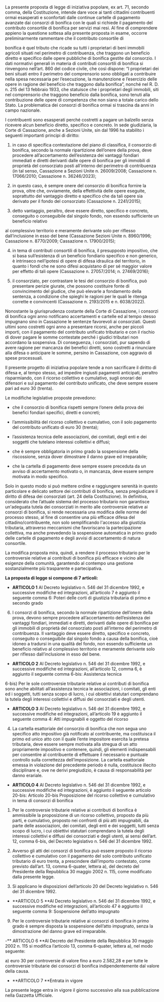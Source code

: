 La presente proposta di legge di iniziativa popolare, ex art. 71, secondo comma, della Costituzione, intende dare voce ai tanti cittadini contribuenti ormai esasperati e sconfortati dalle continue cartelle di pagamento avanzate dai consorzi di bonifica con le quali si richiede il pagamento del contributo consortile di bonifica per servizi mai resi. Al fine di comprendere appieno la questione sottesa alla presente proposta in esame, occorre preliminarmente rammentare che il contributo consortile di

bonifica è quel tributo che ricade su tutti i proprietari di beni immobili agricoli situati nel perimetro di contribuenza, che traggono un beneficio diretto e specifico dalle opere pubbliche di bonifica gestite dal consorzio. I dati normativi generali in materia di contributi consortili di bonifica si rinvengono nell’art. 860 del codice civile, che così dispone: “I proprietari dei beni situati entro il perimetro del comprensorio sono obbligati a contribuire nella spesa necessaria per l’esecuzione, la manutenzione e l’esercizio delle opere in ragione del beneficio che traggono dalla bonifica”, nonché nel R. D. n. 215 del 13 febbraio 1933, che statuisce che i proprietari degli immobili, siti nel comprensorio che traggono beneficio dalla bonifica, sono tenuti alla contribuzione delle opere di competenza che non siano a totale carico dello Stato. La problematica dei consorzi di bonifica ormai si trascina da anni in campo nazionale.

I contribuenti sono esasperati perché costretti a pagare un balzello senza ricevere alcun beneficio diretto, specifico e concreto. In sede giudiziaria, la Corte di Cassazione, anche a Sezioni Unite, sin dal 1996 ha stabilito i seguenti importanti principi di diritto:

1) in caso di specifica contestazione del piano di classifica, il consorzio di bonifica, secondo la normale ripartizione dell’onere della prova, deve procedere all’accertamento dell’esistenza dei vantaggi fondiari immediati e diretti derivanti dalle opere di bonifica per gli immobili di proprietà del consorziato posti all’interno del perimetro di contribuenza (in tal senso, Cassazione a Sezioni Unite n. 26009/2008; Cassazione n. 17066/2010; Cassazione n. 36246/2023);

2) in questo caso, è sempre onere del consorzio di bonifica fornire la prova, oltre che, ovviamente, della effettività delle opere eseguite, soprattutto del vantaggio diretto e specifico che da tali opere sia derivato per il fondo del consorziato (Cassazione n. 2241/2015);

3) detto vantaggio, peraltro, deve essere diretto, specifico e concreto, conseguito o conseguibile dal singolo fondo, non essendo sufficiente un beneficio relativo

al complessivo territorio e meramente derivante solo per riflesso dall’inclusione in esso del bene (Cassazione Sezioni Unite n. 8960/1996; Cassazione n. 8770/2009; Cassazione n. 17900/2015);

4) in tema di contributi consortili di bonifica, il presupposto impositivo, che si basa sull’esistenza di un beneficio fondiario specifico e non generico, è intrinseco nell’ipotesi di opere di difesa idraulica del territorio, in quanto i fondi che ne sono difesi acquistano di per sé maggior valore per effetto di tali opere (Cassazione n. 27057/2014; n. 27469/2016);

5) il consorziato, per contrastare le tesi del consorzio di bonifica, può presentare perizie giurate, che possono costituire fonte di convincimento del giudice, che può elevarle a fondamento della sentenza, a condizione che spieghi le ragioni per le quali le ritenga corrette e convincenti (Cassazione n. 2193/2015 e n. 6038/2022).

Nonostante la giurisprudenza costante della Corte di Cassazione, i consorzi di bonifica ogni anno notificano accertamenti e cartelle ed al tempo stesso impugnano sino in Cassazione le sentenze favorevoli ai consorziati. Questi ultimi sono costretti ogni anno a presentare ricorsi, anche per piccoli importi, con il pagamento del contributo unificato tributario e con il rischio di dover pagare le somme contestate perché i giudici tributari non accordano la sospensiva. Di conseguenza, i consorziati, pur sapendo di avere ragione per mancanza dei benefici diretti, sono costretti a rinunciare alla difesa o anticipare le somme, persino in Cassazione, con aggravio di spese processuali.

Il presente progetto di iniziativa popolare tende a non sacrificare il diritto di difesa e, al tempo stesso, ad impedire ingiusti pagamenti anticipati, peraltro risparmiando, con il ricorso collettivo e cumulativo, sugli onorari dei difensori e sul pagamento del contributo unificato, che deve sempre essere pari ad euro 30 (trenta).

Le modifiche legislative proposte prevedono:

- che il consorzio di bonifica rispetti sempre l’onere della prova dei benefici fondiari specifici, diretti e concreti;

- l’ammissibilità del ricorso collettivo e cumulativo, con il solo pagamento del contributo unificato di euro 30 (trenta);

- l’assistenza tecnica delle associazioni, dei comitati, degli enti e dei soggetti che tutelano interessi collettivi e diffusi;

- che è sempre obbligatoria in primo grado la sospensione della riscossione, senza dover dimostrare il danno grave ed irreparabile;

- che la cartella di pagamento deve sempre essere preceduta da un avviso di accertamento motivato o, in mancanza, deve essere sempre motivata in modo specifico.

Solo in questo modo si può mettere ordine e raggiungere serenità in questo particolare e delicato settore dei contributi di bonifica, senza pregiudicare il diritto di difesa dei consorziati (art. 24 della Costituzione). In definitiva, considerato che l’attuale sistema del processo tributario non garantisce un'adeguata tutela dei consorziati in merito alle controversie relative ai consorzi di bonifica, si rende necessaria una modifica delle norme del processo stesso, al fine di consentire una più efficace difesa del cittadino/contribuente, non solo semplificando l'accesso alla giustizia tributaria, attraverso meccanismi che favoriscano la partecipazione collettiva, ma anche prevedendo la sospensione automatica in primo grado delle cartelle di pagamento e degli avvisi di accertamento di natura consortile.

La modifica proposta mira, quindi, a rendere il processo tributario per le controversie relative ai contributi di bonifica più efficace e vicino alle esigenze della comunità, garantendo al contempo una gestione sostanzialmente più trasparente e partecipativa.

**La proposta di legge si compone di 7 articoli:**

- **ARTICOLO 1** Al Decreto legislativo n. 546 del 31 dicembre 1992, e successive modifiche ed integrazioni, all’articolo 7 è aggiunto il seguente comma 6: Poteri delle corti di giustizia tributaria di primo e secondo grado

6) I consorzi di bonifica, secondo la normale ripartizione dell’onere della prova, devono sempre procedere all’accertamento dell’esistenza dei vantaggi fondiari, immediati e diretti, derivanti dalle opere di bonifica per gli immobili di proprietà del consorziato posti all’interno del perimetro di contribuenza. Il vantaggio deve essere diretto, specifico e concreto, conseguito o conseguibile dal singolo fondo a causa della bonifica, cioè idoneo a tradursi in una qualità del fondo, non essendo sufficiente un beneficio relativo al complessivo territorio e meramente derivante solo per riflesso dall’inclusione in esso del bene.

- **ARTICOLO 2** Al Decreto legislativo n. 546 del 31 dicembre 1992, e successive modifiche ed integrazioni, all’articolo 12, comma 6, è aggiunto il seguente comma 6-bis: Assistenza tecnica

6-bis) Per le sole controversie tributarie relative ai contributi di bonifica sono anche abilitati all’assistenza tecnica le associazioni, i comitati, gli enti ed i soggetti, tutti senza scopo di lucro, i cui obiettivi statutari comprendano la tutela degli interessi collettivi e diffusi dei consorziati e degli utenti.

- **ARTICOLO 3** Al Decreto legislativo n. 546 del 31 dicembre 1992, e successive modifiche ed integrazioni, all’articolo 19 è aggiunto il seguente comma 4: Atti impugnabili e oggetto del ricorso

4) La cartella esattoriale del consorzio di bonifica che non segua uno specifico atto impositivo già notificato al contribuente, ma costituisca il primo ed unico atto con il quale l’ente impositore esercita la pretesa tributaria, deve essere sempre motivata alla stregua di un atto propriamente impositivo e contenere, quindi, gli elementi indispensabili per consentire al contribuente di effettuare il necessario e puntuale controllo sulla correttezza dell’imposizione. La cartella esattoriale emessa in violazione del precedente periodo è nulla, costituisce illecito disciplinare e, ove ne derivi pregiudizio, è causa di responsabilità per danno erariale.

- **ARTICOLO 4** Al Decreto legislativo n. 546 del 31 dicembre 1992, e successive modifiche ed integrazioni, è aggiunto il seguente articolo 20-bis: Articolo 20-bis Proposizione del ricorso collettivo e cumulativo in tema di consorzi di bonifica

1) Per le controversie tributarie relative ai contributi di bonifica è ammissibile la proposizione di un ricorso collettivo, proposto da più parti, e cumulativo, proposto nei confronti di più atti impugnabili, da parte delle associazioni, dei comitati, degli enti e dei soggetti, tutti senza scopo di lucro, i cui obiettivi statutari comprendano la tutela degli interessi collettivi e diffusi dei consorziati e degli utenti, ai sensi dell’art. 12, comma 6-bis, del Decreto legislativo n. 546 del 31 dicembre 1992.

2) Avverso gli atti dei consorzi di bonifica può essere proposto il ricorso collettivo e cumulativo con il pagamento del solo contributo unificato tributario di euro trenta, a prescindere dall’importo contestato, come previsto dall’art. 13, comma 6-quater, lettera a), del decreto del Presidente della Repubblica 30 maggio 2002 n. 115, come modificato dalla presente legge.

3) Si applicano le disposizioni dell’articolo 20 del Decreto legislativo n. 546 del 31 dicembre 1992.

- **ARTICOLO 5 **Al Decreto legislativo n. 546 del 31 dicembre 1992, e successive modifiche ed integrazioni, all’articolo 47 è aggiunto il seguente comma 9: Sospensione dell’atto impugnato

9) Per le controversie tributarie relative ai consorzi di bonifica in primo grado è sempre disposta la sospensione dell’atto impugnato, senza la dimostrazione del danno grave ed irreparabile.

-** ARTICOLO 6 **Al Decreto del Presidente della Repubblica 30 maggio 2002 n. 115 si modifica l’articolo 13, comma 6-quater, lettera a), nel modo seguente:

a) euro 30 per controversie di valore fino a euro 2.582,28 e per tutte le controversie tributarie dei consorzi di bonifica indipendentemente dal valore della causa.

- **ARTICOLO 7 **Entrata in vigore

La presente legge entra in vigore il giorno successivo alla sua pubblicazione nella Gazzetta Ufficiale.


